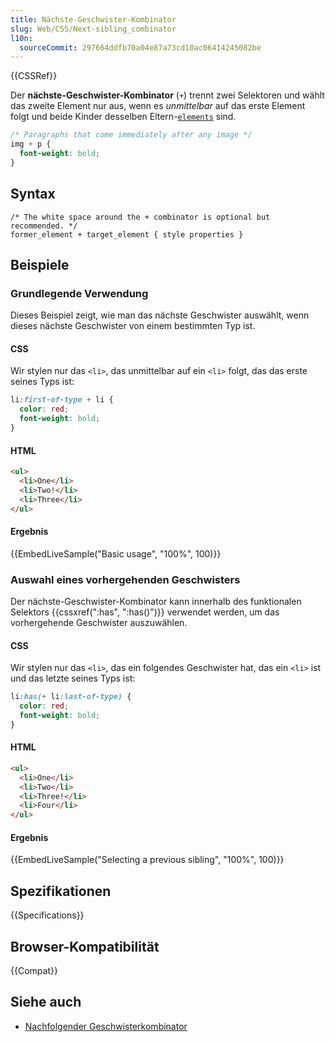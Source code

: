 ```yaml
---
title: Nächste-Geschwister-Kombinator
slug: Web/CSS/Next-sibling_combinator
l10n:
  sourceCommit: 297664ddfb70a04e87a73cd10ac06414245082be
---
```


{{CSSRef}}

Der **nächste-Geschwister-Kombinator** (`+`) trennt zwei Selektoren und wählt das zweite Element nur aus, wenn es _unmittelbar_ auf das erste Element folgt und beide Kinder desselben Eltern-[`elements`](/de/docs/Web/API/Element) sind.

```css
/* Paragraphs that come immediately after any image */
img + p {
  font-weight: bold;
}
```

## Syntax

```css-nolint
/* The white space around the + combinator is optional but recommended. */
former_element + target_element { style properties }
```

## Beispiele

### Grundlegende Verwendung

Dieses Beispiel zeigt, wie man das nächste Geschwister auswählt, wenn dieses nächste Geschwister von einem bestimmten Typ ist.

#### CSS

Wir stylen nur das `<li>`, das unmittelbar auf ein `<li>` folgt, das das erste seines Typs ist:

```css
li:first-of-type + li {
  color: red;
  font-weight: bold;
}
```

#### HTML

```html
<ul>
  <li>One</li>
  <li>Two!</li>
  <li>Three</li>
</ul>
```

#### Ergebnis

{{EmbedLiveSample("Basic usage", "100%", 100)}}

### Auswahl eines vorhergehenden Geschwisters

Der nächste-Geschwister-Kombinator kann innerhalb des funktionalen Selektors {{cssxref(":has", ":has()")}} verwendet werden, um das vorhergehende Geschwister auszuwählen.

#### CSS

Wir stylen nur das `<li>`, das ein folgendes Geschwister hat, das ein `<li>` ist und das letzte seines Typs ist:

```css
li:has(+ li:last-of-type) {
  color: red;
  font-weight: bold;
}
```

#### HTML

```html
<ul>
  <li>One</li>
  <li>Two</li>
  <li>Three!</li>
  <li>Four</li>
</ul>
```

#### Ergebnis

{{EmbedLiveSample("Selecting a previous sibling", "100%", 100)}}

## Spezifikationen

{{Specifications}}

## Browser-Kompatibilität

{{Compat}}

## Siehe auch

- [Nachfolgender Geschwisterkombinator](/de/docs/Web/CSS/Subsequent-sibling_combinator)
